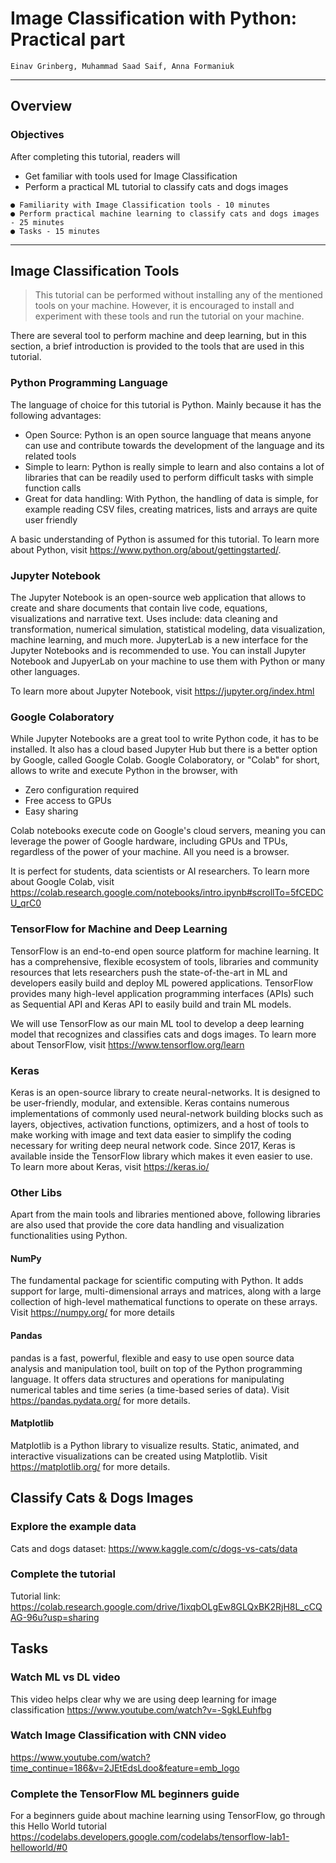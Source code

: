 # Image Classification with Python: Practical part

```
Einav Grinberg, Muhammad Saad Saif, Anna Formaniuk
```

---

## Overview

### Objectives

After completing this tutorial, readers will

- Get familiar with tools used for Image Classification
- Perform a practical ML tutorial to classify cats and dogs images

```
● Familiarity with Image Classification tools - 10 minutes
● Perform practical machine learning to classify cats and dogs images - 25 minutes
● Tasks - 15 minutes 
```
---

## Image Classification Tools

> This tutorial can be performed without installing any of the mentioned tools on your machine. However, it is encouraged to install and experiment with these tools and run the tutorial on your machine.

There are several tool to perform machine and deep learning, but in this section, a brief introduction is provided to the tools that are used in this tutorial.

### Python Programming Language
The language of choice for this tutorial is Python. Mainly because it has the following advantages:

- Open Source: Python is an open source language that means anyone can use and contribute towards the development of the language and its related tools
- Simple to learn: Python is really simple to learn and also contains a lot of libraries that can be readily used to perform difficult tasks with simple function calls 
- Great for data handling: With Python, the handling of data is simple, for example reading CSV files, creating matrices, lists and arrays are quite user friendly

A basic understanding of Python is assumed for this tutorial. To learn more about Python, visit https://www.python.org/about/gettingstarted/. 

### Jupyter Notebook
The Jupyter Notebook is an open-source web application that allows to create and share documents that contain live code, equations, visualizations and narrative text. 
Uses include: data cleaning and transformation, numerical simulation, statistical modeling, data visualization, machine learning, and much more.
JupyterLab is a new interface for the Jupyter Notebooks and is recommended to use. You can install Jupyter Notebook and JupyerLab on your machine to use them with Python or many other languages.

To learn more about Jupyter Notebook, visit https://jupyter.org/index.html

### Google Colaboratory
While Jupyter Notebooks are a great tool to write Python code, it has to be installed. It also has a cloud based Jupyter Hub but there is a better option by Google, called Google Colab.
Google Colaboratory, or "Colab" for short, allows to write and execute Python in the browser, with

- Zero configuration required
- Free access to GPUs
- Easy sharing

Colab notebooks execute code on Google's cloud servers, meaning you can leverage the power of Google hardware, including GPUs and TPUs, regardless of the power of your machine. All you need is a browser. 

It is perfect for students, data scientists or AI researchers. To learn more about Google Colab, visit https://colab.research.google.com/notebooks/intro.ipynb#scrollTo=5fCEDCU_qrC0


### TensorFlow for Machine and Deep Learning

TensorFlow is an end-to-end open source platform for machine learning. It has a comprehensive, flexible ecosystem of tools, libraries and community resources that lets researchers push the state-of-the-art in ML and developers easily build and deploy ML powered applications.
TensorFlow provides many high-level application programming interfaces (APIs) such as Sequential API and Keras API to easily build and train ML models. 

We will use TensorFlow as our main ML tool to develop a deep learning model that recognizes and classifies cats and dogs images. To learn more about TensorFlow, visit https://www.tensorflow.org/learn

### Keras
Keras is an open-source library to create neural-networks. It is designed to be user-friendly, modular, and extensible. Keras contains numerous implementations of commonly used neural-network building blocks such as layers, objectives, activation functions, optimizers, and a host of tools to make working with image and text data easier to simplify the coding necessary for writing deep neural network code.
Since 2017, Keras is available inside the TensorFlow library which makes it even easier to use. To learn more about Keras, visit https://keras.io/

### Other Libs 

Apart from the main tools and libraries mentioned above, following libraries are also used that provide the core data handling and visualization functionalities using Python.

#### NumPy
The fundamental package for scientific computing with Python. It adds support for large, multi-dimensional arrays and matrices, along with a large collection of high-level mathematical functions to operate on these arrays. Visit https://numpy.org/ for more details

#### Pandas
pandas is a fast, powerful, flexible and easy to use open source data analysis and manipulation tool,
built on top of the Python programming language. It offers data structures and operations for manipulating numerical tables and time series (a time-based series of data). Visit https://pandas.pydata.org/ for more details.

#### Matplotlib
Matplotlib is a Python library to visualize results. Static, animated, and interactive visualizations can be created using Matplotlib.
Visit https://matplotlib.org/ for more details.

## Classify Cats & Dogs Images

### Explore the example data

Cats and dogs dataset: https://www.kaggle.com/c/dogs-vs-cats/data

### Complete the tutorial

Tutorial link: https://colab.research.google.com/drive/1ixqbOLgEw8GLQxBK2RjH8L_cCQAG-96u?usp=sharing

## Tasks

### Watch ML vs DL video 
This video helps clear why we are using deep learning for image classification https://www.youtube.com/watch?v=-SgkLEuhfbg

### Watch Image Classification with CNN video
https://www.youtube.com/watch?time_continue=186&v=2JEtEdsLdoo&feature=emb_logo

### Complete the TensorFlow ML beginners guide
For a beginners guide about machine learning using TensorFlow, go through this Hello World tutorial https://codelabs.developers.google.com/codelabs/tensorflow-lab1-helloworld/#0
